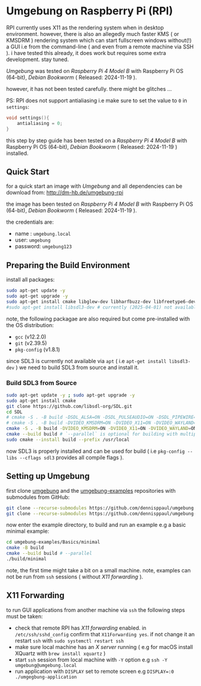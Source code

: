 # Umgebung on Raspberry Pi (RPI)

RPI currently uses X11 as the rendering system when in desktop environment. however, there is also an allegedly much faster KMS ( or KMSDRM ) rendering system which can start fullscreen windows without(!) a GUI i.e from the command-line ( and even from a remote machine via SSH ). i have tested this already, it does work but requires some extra development. stay tuned.

*Umgebung* was tested on *Raspberry Pi 4 Model B* with Raspberry Pi OS (64-bit), *Debian Bookworm* ( Released: 2024-11-19 ).

however, it has not been tested carefully. there might be glitches …

PS: RPI does not support antialiasing i.e make sure to set the value to `0` in `settings`:

```cpp
void settings(){
    antialiasing = 0;
}
```

this step by step guide has been tested on a *Raspberry Pi 4 Model B* with Raspberry Pi OS (64-bit), *Debian Bookworm* ( Released: 2024-11-19 ) installed.

## Quick Start

for a quick start an image with *Umgebung* and all dependencies can be download from: http://dm-hb.de/umgebung-rpi

the image has been tested on *Raspberry Pi 4 Model B* with Raspberry Pi OS (64-bit), *Debian Bookworm* ( Released: 2024-11-19 ).

the credentials are:

- name : `umgebung.local` 
- user: `umgebung` 
- password: `umgebung123`

## Preparing the Build Environment

install all packages:

```sh
sudo apt-get update -y
sudo apt-get upgrade -y
sudo apt-get install cmake libglew-dev libharfbuzz-dev libfreetype6-dev ffmpeg libavcodec-dev libavformat-dev libavutil-dev libswscale-dev libavdevice-dev librtmidi-dev libglm-dev portaudio19-dev -y
#sudo apt-get install libsdl3-dev # currently (2025-04-01) not available
```

note, the following packagae are also required but come pre-installed with the OS distribution:

- `gcc` (v12.2.0) 
- `git` (v2.39.5)
- `pkg-config` (v1.8.1)

since SDL3 is currently not available via `apt` ( i.e `apt-get install libsdl3-dev` ) we need to build SDL3 from source and install it.

### Build SDL3 from Source

```sh
sudo apt-get update -y ; sudo apt-get upgrade -y
sudo apt-get install cmake
git clone https://github.com/libsdl-org/SDL.git
cd SDL
# cmake -S . -B build -DSDL_ALSA=ON -DSDL_PULSEAUDIO=ON -DSDL_PIPEWIRE=ON -DSDL_JACK=ON -DCMAKE_BUILD_TYPE=Release
# cmake -S . -B build -DVIDEO_KMSDRM=ON -DVIDEO_X11=ON -DVIDEO_WAYLAND=ON -DRENDER_OPENGL=ON -DRENDER_OPENGLES=ON -DCMAKE_BUILD_TYPE=Release
cmake -S . -B build -DVIDEO_KMSDRM=ON -DVIDEO_X11=ON -DVIDEO_WAYLAND=ON -DRENDER_OPENGL=ON -DRENDER_OPENGLES=ON -DSDL_ALSA=ON -DSDL_PULSEAUDIO=ON -DSDL_PIPEWIRE=ON -DSDL_JACK=ON -DCMAKE_BUILD_TYPE=Release ## TODO check if all build flags are correct and needed
cmake --build build # `--parallel` is optional for building with multiple cores but currently kills the RPI
sudo cmake --install build --prefix /usr/local
```

now SDL3 is properly installed and can be used for build ( i.e `pkg-config --libs --cflags sdl3` provides all compile flags ).

## Setting up Umgebung

first clone [umgebung](https://github.com/dennisppaul/umgebung) and the [umgebung-examples](https://github.com/dennisppaul/umgebung-examples) repositories with submodules from GitHub:

```sh
git clone --recurse-submodules https://github.com/dennisppaul/umgebung.git
git clone --recurse-submodules https://github.com/dennisppaul/umgebung-examples.git
```

now enter the example directory, to build and run an example e.g a basic minimal example:

```sh
cd umgebung-examples/Basics/minimal
cmake -B build
cmake --build build # --parallel
./build/minimal
```

note, the first time might take a bit on a small machine. note, examples can not be run from `ssh` sessions ( without *X11 forwarding* ).

## X11 Forwarding

to run GUI applications from another machine via `ssh` the following steps must be taken:

- check that remote RPI has *X11 forwarding* enabled. in `/etc/ssh/sshd_config` confirm that `X11Forwarding yes`. if not change it an restart `ssh` with `sudo systemctl restart ssh`
- make sure local machine has an *X server* running ( e.g for macOS install XQuartz with `brew install xquartz` )
- start `ssh` session from local machine with `-Y` option e.g `ssh -Y umgebung@umgebung.local`
- run application with `DISPLAY` set to remote screen e.g `DISPLAY=:0 ./umgegbung-application`
